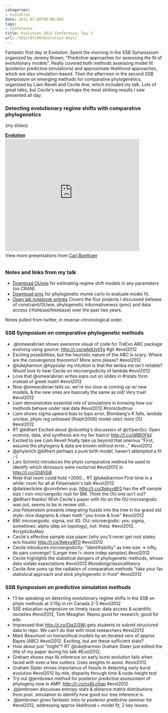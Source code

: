 ```yaml
---
categories:
- evolution
date: 2012-07-08T00:00:00Z
tags:
- conference
title: Evolution 2012 Conference, Day 1
url: /2012/07/08/Evolution-Day1/
---
```


Fantastic first day at Evolution.  Spent the morning in the SSB Sympossium organized by Jeremy Brown, "Predictive approaches for assessing the fit of evolutionary models".  Really covered both methods assessing model fit (posterior predictive simulations) and approximate likelihood approaches, which are also simulation-based.  Then the afternoon in the second SSB Symposium on emerging methods for comparative phylogenetics, organized by Liam Revell and Cecile Ane, which included my talk.  Lots of great talks, but Cecile's was perhaps the most striking results I saw presented all day.  

### Detecting evolutionary regime shifts with comparative phylogenetics 

(my slides)

<div style="width:425px" id="__ss_13576088"> <strong style="display:block;margin:12px 0 4px"><a href="http://www.slideshare.net/cboettig/evolution-13576088" title="Evolution" target="_blank">Evolution</a></strong> <iframe src="http://www.slideshare.net/slideshow/embed_code/13576088" width="425" height="355" frameborder="0" marginwidth="0" marginheight="0" scrolling="no" style="border:1px solid #CCC;border-width:1px 1px 0" allowfullscreen></iframe> <div style="padding:5px 0 12px"> View more presentations from <a href="http://www.slideshare.net/cboettig" target="_blank">Carl Boettiger</a> </div> </div>

### Notes and links from my talk

* [Download OUwie](cran.r-project.org/web/packages/OUwie/index.html) for estimating regime shift models in any parameters (on CRAN).
* [Download pmc](http://cran.r-project.org/web/packages/pmc/index.html) for phylogenetic monte carlo to evaluate model fit.  
* [Open lab notebook entries](http://www.carlboettiger.info/wordpress/archives/category/phylogenetics) Covers the four projects I discussed (release of constraint/OUwie, phylogenetic informativeness (pmc) and data access (rfishbase/treebase) over the past two years.  


Notes pulled from twitter, in reverse-chronological order.

### SSB Symposium on comparative phylogenetic methods

* .@omearabrian shows awesome visual of code for TreEvo ABC package evolving using gource: http://t.co/wAdUyhTg #git #evol2012
* Exciting possibilities, but the heuristic nature of the ABC is scary.  Where are the convergence theorems? More sims please? #evol2012
* @lukejharmon @hyposlar my intuition is that the lamba est isn't reliable?  Would love to hear Cecile on  microergodicity of lambda #evol2012
* Love that @omearabrian writes eqns out on slides in #rstats form instead of greek math! #evol2012
* Now @omearabrian tells us: we're too slow at coming up w/ new models, &amp; the new ones are basically the same as old! Very true! #evol2012
* Liam demonstrates essential role of simulations in knowing how our methods behave under real data #evol2012 #ironicbuttrue
* Liam shows sigma upward bias to topo error, Blomberg's K falls, lambda unclear, phylo reg unbiased (Rolph2006) model selct more OU #evol2012
* RT @k8hert Excited about @cboettig's discussion of @rOpenSci. Open science, data, and synthesis are my fav topics! http://t.co/dRBOFkil
* Excited to see Liam Revell finally take us beyond that onerous "First, assume the phylogeny &amp; data are known without error..." #evol2012
* @phylorich @k8hert perhaps a pure birth model, haven't attempted a fit ;-)
* Lars Schmitz introduces the phylo comparative method he used to identify which dinosaurs were nocturnal #evol2012 in http://t.co/j2t4hSj8
* Note that room could hold &gt;2000... RT @lukejharmon First time in a while: room for all at Felsenstein's talk #evol2012
* @daisieclickie @conrbrien yup, http://t.co/Xekyy8F0 has the eff sample size / non-microergodic root for BM.  Think the OU one isn't out?
* @k8hert thanks! Wish Cecile's paper with Ho on the OU microergodic was out, seems to be in review still...
* Joe Felsenstein presents integrating fossils into the tree in his grand old style: nice diagrams &amp;  clean math "you know &amp; love" #evol2012
* BM:  microergodic: sigma, not X0. OU: microergodic: yes: sigma, sometimes: alpha (dep on topology), not: theta. #evol2012. #crypticbutkey
* Cecile's effective sample size paper (why you'll never get root states w/o fossils) http://t.co/Xekyy8F0 #evol2012
* Cecile introduces microergodicity: "identifiability" as tree size -&gt; infty, do pars converge?  (Larger tree != more indep samples) #evol2012
* Cecile highlights the statistical dangers of phylogenetic methods, whose data violate expectations #evol2012 #breakingclassicaltheory
* Cecile Ane sums up the radiation of comparative methods "take your fav statistical approach and stick phylogenetic in front" #evol2012

### SSB Symposium on predictive simulation methods

* I'll be speaking on detecting evolutionary regime shifts in the SSB on phylo methods at 3:15p in rm Canada 2-3 #evol2012
* SSE education symposium on timely issue: data access &amp; scientific societies #evol2012, Tom Meagher.  Repos good for research; good for edu
* Impressed that http://t.co/Gqj2i3Wi gets students to submit structured data to repo. We can't do that with most researchers #evol2012
* Mark Beaumont on hierarchical models by an iterated vers of approx Bayes (ABC) #evol2012. Exciting, but are these sufficient stats?
* How about just "might"? RT @lukejharmon Graham Slater just edited the title of my paper during his talk #Evol2012.
* Graham shows max lik inference on early burst evolution fails when faced with even a few outliers.  Uses weights to avoid. #evol2012
* Graham Slater shows importance of fossils in detecting early burst evolution #evol2012 by mle, disparity through time &amp; node-height test
* Try out @jembrown method for posterior predictive assessment of phylogeny now in AMP: http://t.co/co8Lo5qp #evol2012
* .@jembrown discusses entropy stats &amp; distance matrix distributions from post. simulation to identify how good our tree inference is.
* .@jembrown gives fantastic intro to posterior predictive seminar for #evol2012, addressing approx likelihood + model fit, 2 key issues.



